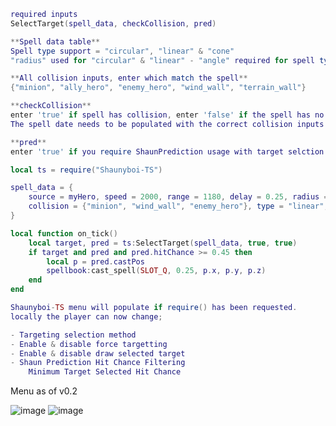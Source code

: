 
```lua
required inputs 
SelectTarget(spell_data, checkCollision, pred)

**Spell data table**
Spell type support = "circular", "linear" & "cone"
"radius" used for "circular" & "linear" - "angle" required for spell type "cone"

**All collision inputs, enter which match the spell**
{"minion", "ally_hero", "enemy_hero", "wind_wall", "terrain_wall"}

**checkCollision**
enter 'true' if spell has collision, enter 'false' if the spell has no collision. 
The spell date needs to be populated with the correct collision inputs for the spell.

**pred**
enter 'true' if you require ShaunPrediction usage with target selction filtering, enter 'false' if not. 
```

```lua
local ts = require("Shaunyboi-TS")

spell_data = {
    source = myHero, speed = 2000, range = 1180, delay = 0.25, radius = 60, 
    collision = {"minion", "wind_wall", "enemy_hero"}, type = "linear", hitbox = true
}

local function on_tick()
    local target, pred = ts:SelectTarget(spell_data, true, true)
    if target and pred and pred.hitChance >= 0.45 then
        local p = pred.castPos
        spellbook:cast_spell(SLOT_Q, 0.25, p.x, p.y, p.z)
    end
end
```

```lua 
Shaunyboi-TS menu will populate if require() has been requested. 
locally the player can now change;

- Targeting selection method
- Enable & disable force targetting
- Enable & disable draw selected target
- Shaun Prediction Hit Chance Filtering
    Minimum Target Selected Hit Chance

```
Menu as of v0.2

![image](https://user-images.githubusercontent.com/82087018/211559535-7b7f665a-4eeb-4101-824c-3dfcfb2b85d5.png)
![image](https://user-images.githubusercontent.com/82087018/230791844-8cdf4877-f361-401b-9b56-b5aa4565f504.png)


